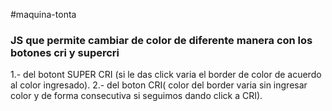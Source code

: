 #maquina-tonta
### JS que permite cambiar de color de diferente manera con los botones cri y supercri  
1.- del botont SUPER CRI  (si le das click varia el border de color de acuerdo al color ingresado). 
2.- del boton CRI( color del border varia sin ingresar color y de forma consecutiva si seguimos dando click a CRI).